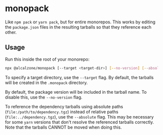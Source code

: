 # monopack

Like `npm pack` or `yarn pack`, but for entire monorepos.
This works by editing the `package.json` files in the resulting tarballs so that they reference each other.

## Usage

Run this inside the root of your monorepo:

```sh
npx @alcalzone/monopack [--target <target-dir>] [--no-version] [--absolute]
```

To specify a target directory, use the `--target` flag. By default, the tarballs will be created in the `.monopack` directory.

By default, the package version will be included in the tarball name. To disable this, use the `--no-version` flag.

To reference the dependency tarballs using absolute paths (`file:/path/to/dependency.tgz`) instead of relative paths (`file:../dependency.tgz`), use the `--absolute` flag. This may be necessary for some `yarn` versions that don't resolve the referenced tarballs correctly. Note that the tarballs CANNOT be moved when doing this.
